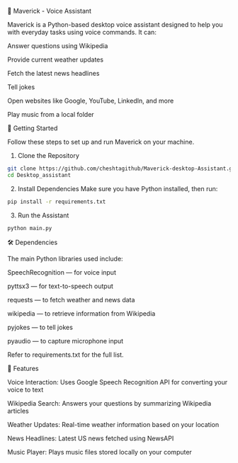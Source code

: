 🧠 Maverick - Voice Assistant

Maverick is a Python-based desktop voice assistant designed to help you with everyday tasks using voice commands. It can:

Answer questions using Wikipedia

Provide current weather updates

Fetch the latest news headlines

Tell jokes

Open websites like Google, YouTube, LinkedIn, and more

Play music from a local folder

🚀 Getting Started

Follow these steps to set up and run Maverick on your machine.

1. Clone the Repository
```bash
git clone https://github.com/cheshtagithub/Maverick-desktop-Assistant.git
cd Desktop_assistant
```
2. Install Dependencies
Make sure you have Python installed, then run:
```bash
pip install -r requirements.txt
```

3. Run the Assistant

```bash
python main.py
```

🛠️ Dependencies

The main Python libraries used include:


SpeechRecognition — for voice input

pyttsx3 — for text-to-speech output

requests — to fetch weather and news data

wikipedia — to retrieve information from Wikipedia

pyjokes — to tell jokes

pyaudio — to capture microphone input

Refer to requirements.txt for the full list.

🎤 Features

Voice Interaction: Uses Google Speech Recognition API for converting your voice to text

Wikipedia Search: Answers your questions by summarizing Wikipedia articles

Weather Updates: Real-time weather information based on your location

News Headlines: Latest US news fetched using NewsAPI

Music Player: Plays music files stored locally on your computer


